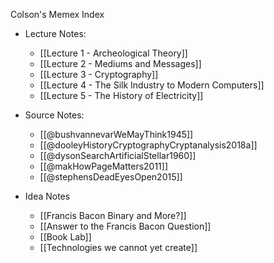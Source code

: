 Colson's Memex Index

- Lecture Notes:
	- [[Lecture 1 - Archeological Theory]]
	- [[Lecture 2 - Mediums and Messages]]
	- [[Lecture 3 - Cryptography]]
	- [[Lecture 4 - The Silk Industry to Modern Computers]]
	- [[Lecture 5 - The History of Electricity]]

- Source Notes:
	- [[@bushvannevarWeMayThink1945]]
	- [[@dooleyHistoryCryptographyCryptanalysis2018a]]
	- [[@dysonSearchArtificialStellar1960]]
	- [[@makHowPageMatters2011]]
	- [[@stephensDeadEyesOpen2015]]

- Idea Notes
	- [[Francis Bacon Binary and More?]]
	- [[Answer to the Francis Bacon Question]]
	- [[Book Lab]]
	- [[Technologies we cannot yet create]]
